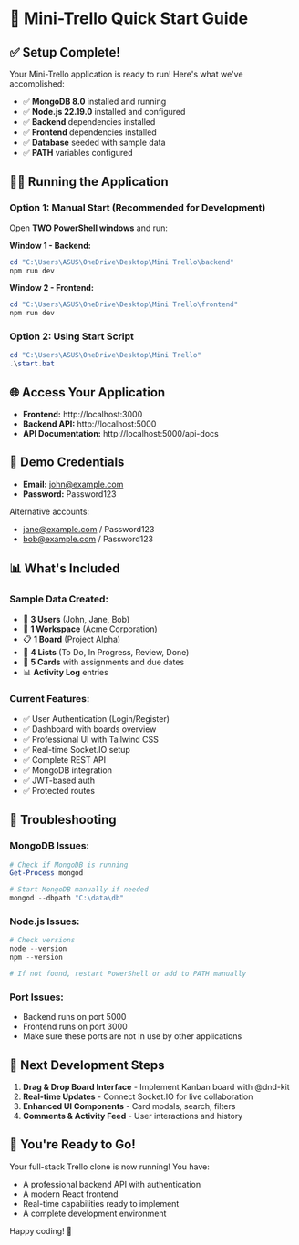 # 🚀 Mini-Trello Quick Start Guide

## ✅ Setup Complete!

Your Mini-Trello application is ready to run! Here's what we've accomplished:

- ✅ **MongoDB 8.0** installed and running
- ✅ **Node.js 22.19.0** installed and configured
- ✅ **Backend** dependencies installed
- ✅ **Frontend** dependencies installed
- ✅ **Database** seeded with sample data
- ✅ **PATH** variables configured

## 🏃‍♂️ Running the Application

### Option 1: Manual Start (Recommended for Development)

Open **TWO PowerShell windows** and run:

**Window 1 - Backend:**
```powershell
cd "C:\Users\ASUS\OneDrive\Desktop\Mini Trello\backend"
npm run dev
```

**Window 2 - Frontend:**
```powershell
cd "C:\Users\ASUS\OneDrive\Desktop\Mini Trello\frontend"
npm run dev
```

### Option 2: Using Start Script
```powershell
cd "C:\Users\ASUS\OneDrive\Desktop\Mini Trello"
.\start.bat
```

## 🌐 Access Your Application

- **Frontend:** http://localhost:3000
- **Backend API:** http://localhost:5000
- **API Documentation:** http://localhost:5000/api-docs

## 🔐 Demo Credentials

- **Email:** john@example.com
- **Password:** Password123

Alternative accounts:
- jane@example.com / Password123
- bob@example.com / Password123

## 📊 What's Included

### Sample Data Created:
- 👥 **3 Users** (John, Jane, Bob)
- 🏢 **1 Workspace** (Acme Corporation)
- 📋 **1 Board** (Project Alpha)
- 📝 **4 Lists** (To Do, In Progress, Review, Done)
- 🎴 **5 Cards** with assignments and due dates
- 📊 **Activity Log** entries

### Current Features:
- ✅ User Authentication (Login/Register)
- ✅ Dashboard with boards overview
- ✅ Professional UI with Tailwind CSS
- ✅ Real-time Socket.IO setup
- ✅ Complete REST API
- ✅ MongoDB integration
- ✅ JWT-based auth
- ✅ Protected routes

## 🔧 Troubleshooting

### MongoDB Issues:
```powershell
# Check if MongoDB is running
Get-Process mongod

# Start MongoDB manually if needed
mongod --dbpath "C:\data\db"
```

### Node.js Issues:
```powershell
# Check versions
node --version
npm --version

# If not found, restart PowerShell or add to PATH manually
```

### Port Issues:
- Backend runs on port 5000
- Frontend runs on port 3000
- Make sure these ports are not in use by other applications

## 🎯 Next Development Steps

1. **Drag & Drop Board Interface** - Implement Kanban board with @dnd-kit
2. **Real-time Updates** - Connect Socket.IO for live collaboration
3. **Enhanced UI Components** - Card modals, search, filters
4. **Comments & Activity Feed** - User interactions and history

## 🌟 You're Ready to Go!

Your full-stack Trello clone is now running! You have:
- A professional backend API with authentication
- A modern React frontend
- Real-time capabilities ready to implement
- A complete development environment

Happy coding! 🎉